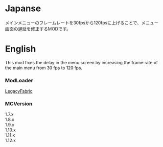 # Japanse

メインメニューのフレームレートを30fpsから120fpsに上げることで、メニュー画面の遅延を修正するMODです。 <br />

# English

This mod fixes the delay in the menu screen by increasing the frame rate of the main menu from 30 fps to 120 fps.


### ModLoader
[LegacyFabric](https://legacyfabric.net/)

### MCVersion
1.7.x <br />
1.8.x <br />
1.9.x <br />
1.10.x <br />
1.11.x <br />
1.12.x <br />